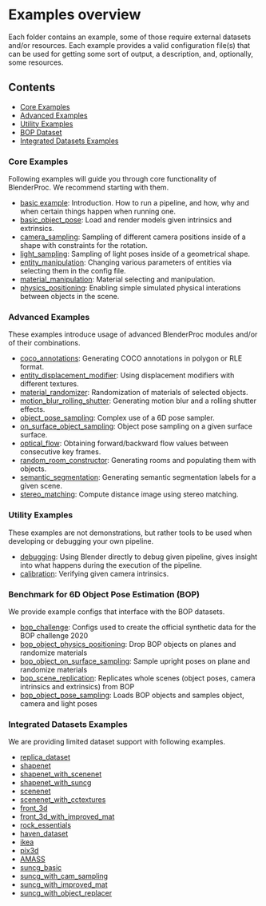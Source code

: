 # Examples overview

Each folder contains an example, some of those require external datasets and/or resources. Each example provides a valid configuration file(s) that can be used for getting some sort of output, a description, and, optionally, some resources.

## Contents

* [Core Examples](#core-examples)
* [Advanced Examples](#advanced-examples)
* [Utility Examples](#utility-examples)
* [BOP Dataset](#benchmark-for-6d-object-pose-estimation-bop)
* [Integrated Datasets Examples](#integrated-datasets-examples)

### Core Examples 
Following examples will guide you through core functionality of BlenderProc. We recommend starting with them.

* [basic example](basic/README.md): Introduction. How to run a pipeline, and how, why and when certain things happen when running one.
* [basic_object_pose](basic_object_pose/README.md): Load and render models given intrinsics and extrinsics.
* [camera_sampling](camera_sampling/README.md): Sampling of different camera positions inside of a shape with constraints for the rotation.
* [light_sampling](light_sampling/README.md): Sampling of light poses inside of a geometrical shape.
* [entity_manipulation](entity_manipulation/README.md): Changing various parameters of entities via selecting them in the config file.
* [material_manipulation](material_manipulation/README.md): Material selecting and manipulation.
* [physics_positioning](physics_positioning/README.md): Enabling simple simulated physical interations between objects in the scene. 

### Advanced Examples
These examples introduce usage of advanced BlenderProc modules and/or of their combinations.

* [coco_annotations](coco_annotations/README.md): Generating COCO annotations in polygon or RLE format.
* [entity_displacement_modifier](entity_displacement_modifier/README.md): Using displacement modifiers with different textures.
* [material_randomizer](material_randomizer/README.md): Randomization of materials of selected objects.
* [motion_blur_rolling_shutter](motion_blur_rolling_shutter/README.md): Generating motion blur and a rolling shutter effects.
* [object_pose_sampling](object_pose_sampling/README.md): Complex use of a 6D pose sampler.
* [on_surface_object_sampling](on_surface_object_sampling/README.md): Object pose sampling on a given surface surface.
* [optical_flow](optical_flow/README.md): Obtaining forward/backward flow values between consecutive key frames.
* [random_room_constructor](random_room_constructor/README.md): Generating rooms and populating them with objects.
* [semantic_segmentation](semantic_segmentation/README.md): Generating semantic segmentation labels for a given scene.
* [stereo_matching](stereo_matching/README.md): Compute distance image using stereo matching.

### Utility Examples
These examples are not demonstrations, but rather tools to be used when developing or debugging your own pipeline.

* [debugging](debugging/README.md): Using Blender directly to debug given pipeline, gives insight into what happens during the execution of the pipeline.
* [calibration](calibration/README.md): Verifying given camera intrinsics.

### Benchmark for 6D Object Pose Estimation (BOP)
We provide example configs that interface with the BOP datasets.

* [bop_challenge](bop_challenge/README.md): Configs used to create the official synthetic data for the BOP challenge 2020
* [bop_object_physics_positioning](bop_object_physics_positioning/README.md): Drop BOP objects on planes and randomize materials
* [bop_object_on_surface_sampling](bop_object_on_surface_sampling/README.md): Sample upright poses on plane and randomize materials
* [bop_scene_replication](bop_scene_replication/README.md): Replicates whole scenes (object poses, camera intrinsics and extrinsics) from BOP
* [bop_object_pose_sampling](bop_object_pose_sampling/README.md): Loads BOP objects and samples object, camera and light poses

### Integrated Datasets Examples
We are providing limited dataset support with following examples.

* [replica_dataset](replica_dataset/README.md)
* [shapenet](shapenet/README.md)
* [shapenet_with_scenenet](shapenet_with_scenenet/README.md)
* [shapenet_with_suncg](shapenet_with_suncg/README.md)
* [scenenet](scenenet/README.md)
* [scenenet_with_cctextures](scenenet_with_cctextures/README.md)
* [front_3d](front_3d/README.md)
* [front_3d_with_improved_mat](front_3d_with_improved_mat/README.md)
* [rock_essentials](rock_essentials/README.md)
* [haven_dataset](haven_dataset/README.md)
* [ikea](ikea/README.md)
* [pix3d](pix3d/README.md)
* [AMASS](amass_human_poses/README.md)
* [suncg_basic](suncg_basic/README.md)
* [suncg_with_cam_sampling](suncg_with_cam_sampling/README.md)
* [suncg_with_improved_mat](suncg_with_improved_mat/README.md)
* [suncg_with_object_replacer](suncg_with_object_replacer/README.md)
